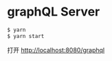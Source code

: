# graphQL Server

```bash
$ yarn
$ yarn start
```

打开 [http://localhost:8080/graphql](http://localhost:8080/graphql)